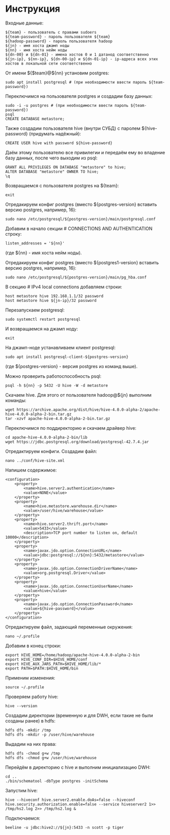 # Инструкция

Входные данные:

```
${team} - пользователь с правами sudoers
${team-password} - пароль пользователя ${team}
${hadoop-password} - пароль пользователя hadoop
${jn} - имя хоста джамп ноды
${nn} - имя хоста нейм ноды
${dn-00} и ${dn-01} - имена хостов 0 и 1 датанод соответственно
${jn-ip}, ${nn-ip}, ${dn-00-ip} и ${dn-01-ip} - ip-адреса всех этих хостов в локальной сети соответственно
```

От имени \${$team}@\${nn} установим postgres:

```
sudo apt install postgresql # (при необходимости ввести пароль ${team-password})
```

Переключимся на пользователя postgres и создадим базу данных:

```
sudo -i -u postgres # (при необходимости ввести пароль ${team-password})
psql
CREATE DATABASE metastore;
```

Также создадим пользователя hive (внутри СУБД) с паролем ${hive-password} (придумать надёжный):

```
CREATE USER hive with password ${hive-password}
```

Даём этому пользователю все привилегии и передаём ему во владение базу данных, после чего выходим из psql:

```
GRANT ALL PRIVILEGES ON DATABASE "metastore" to hive;
ALTER DATABASE "metastore" OWNER TO hive;
\q
```

Возвращаемся с пользователя postgres на ${team}:

```
exit
```

Отредакируем конфиг postgres (вместо ${postgres-version} вставить версию postgres, например, 16):

```
sudo nano /etc/postgresql/${postgres-version}/main/postgresql.conf
```

Добавим в начало секции # CONNECTIONS AND AUTHENTICATION строку:

```
listen_addresses = '${nn}'
```

(где ${nn} - имя хоста нейм ноды).

Отредакируем конфиг postgres (вместо ${postgres1-version} вставить версию postgres, например, 16):

```
sudo nano /etc/postgresql/${postgres-version}/main/pg_hba.conf
```

В секцию # IPv4 local connections добавляем строки:

```
host metastore hive 192.168.1.1/32 password
host metastore hive ${jn-ip}/32 password
```

Перезапускаем postgresql:

```
sudo systemctl restart postgresql
```

И возвращаемся на джамп ноду:

```
exit
```

На джамп-ноде устанавливаем клиент postgresql:

```
sudo apt install postgresql-client-${postgres-version}
```

(где ${postgres-version} - версия postgres из команд выше).

Можно проверить работоспособность psql:

```
psql -h ${nn} -p 5432 -U hive -W -d metastore
```

Скачаем hive. Для этого от пользователя hadoop@${jn} выполним команды:

```
wget https://archive.apache.org/dist/hive/hive-4.0.0-alpha-2/apache-hive-4.0.0-alpha-2-bin.tar.gz
tar -xzvf apache-hive-4.0.0-alpha-2-bin.tar.gz
```

Переключимся по поддиректорию и скачаем драйвер hive:

```
cd apache-hive-4.0.0-alpha-2-bin/lib
wget https://jdbc.postgresql.org/download/postgresql-42.7.4.jar
```

Отредактируем конфиги. Создадим файл:

```
nano ../conf/hive-site.xml
```

Напишем содержимое:

```
<configuration>
	<property>
		<name>hive.server2.authentication</name>
		<value>NONE</value>
	</property>
	<property>
		<name>hive.metastore.warehouse.dir</name>
		<value>/user/hive/warehouse</value>
	</property>
	<property>
		<name>hive.server2.thrift.port</name>
		<value>5433</value>
		<description>TCP port number to listen on, default 10000</description>
	</property>
	<property>
		<name>javax.jdo.option.ConnectionURL</name>
		<value>jdbc:postgresql://${nn}:5432/metastore</value>
	</property>
	<property>
		<name>javax.jdo.option.ConnectionDriverName</name>
		<value>org.postgresql.Driver</value>
	</property>
	<property>
		<name>javax.jdo.option.ConnectionUserName</name>
		<value>hive</value>
	</property>
	<property>
		<name>javax.jdo.option.ConnectionPassword</name>
		<value>${hive-password}</value>
	</property>
</configuration>
```

Отредактируем файл, задающий переменные окружения:

```
nano ~/.profile
```

Добавим в конец строки:

```
export HIVE_HOME=/home/hadoop/apache-hive-4.0.0-alpha-2-bin
export HIVE_CONF_DIR=$HIVE_HOME/conf
export HIVE_AUX_JARS_PATH=$HIVE_HOME/lib/*
export PATH=$PATH:$HIVE_HOME/bin
```

Применим изменения:

```
source ~/.profile
```

Проверяем работу hive:

```
hive --version
```

Создадим директории (временную и для DWH, если такие не были созданы ранее) в hdfs:

```
hdfs dfs -mkdir /tmp
hdfs dfs -mkdir -p /user/hive/warehouse
```

Выдадим на них права:

```
hdfs dfs -chmod g+w /tmp
hdfs dfs -chmod g+w /user/hive/warehouse
```

Перейдём в директорию с hive и выполним инициализацию DWH:

```
cd ..
./bin/schematool -dbType postgres -initSchema
```

Запустим hive:

```
hive --hiveconf hive.server2.enable.doAs=false --hiveconf hive.security.authorization.enable=false --service hiveserver2 1>> /tmp/hs2.log 2>> /tmp/hs2.log &
```

Подключаемся:

```
beeline -u jdbc:hive2://${jn}:5433 -n scott -p tiger
```
